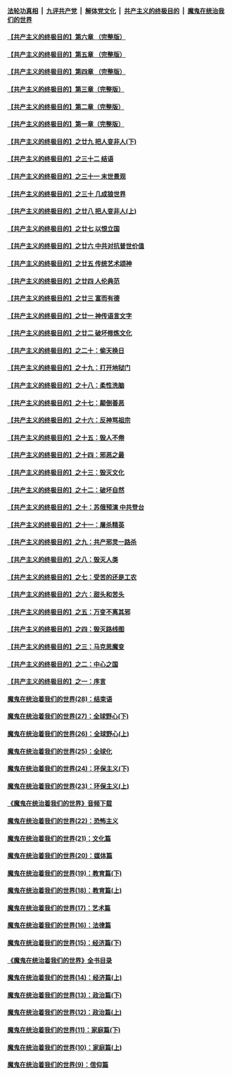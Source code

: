 

####  [法轮功真相](../../../../basic/blob/master/README.md?t=05251601) &nbsp;|&nbsp; [九评共产党](../../../../9ping.md/blob/master/README.md?t=05251601) &nbsp;|&nbsp; [解体党文化](../../../../jtdwh.md/blob/master/README.md?t=05251601)  &nbsp;|&nbsp; [共产主义的终极目的](../../../../gczydzjmd.md/blob/master/README.md?t=05251601) &nbsp;|&nbsp; [魔鬼在统治我们的世界](../../../../mgztzwmdsj.md/blob/master/README.md?t=05251601) 

#### [【共产主义的终极目的】第六章 （完整版）](../pages/nsc422/n11428913.md?t=05251601) 

#### [【共产主义的终极目的】第五章 （完整版）](../pages/nsc422/n11428912.md?t=05251601) 

#### [【共产主义的终极目的】第四章 （完整版）](../pages/nsc422/n11428907.md?t=05251601) 

#### [【共产主义的终极目的】第三章（完整版）](../pages/nsc422/n11428848.md?t=05251601) 

#### [【共产主义的终极目的】第二章（完整版）](../pages/nsc422/n11428831.md?t=05251601) 

#### [【共产主义的终极目的】第一章（完整版）](../pages/nsc422/n11417651.md?t=05251601) 

#### [【共产主义的终极目的】之廿九 把人变非人(下)](../pages/nsc422/n11344140.md?t=05251601) 

#### [【共产主义的终极目的】之三十二 结语](../pages/nsc422/n11360535.md?t=05251601) 

#### [【共产主义的终极目的】之三十一 末世景观](../pages/nsc422/n11351129.md?t=05251601) 

#### [【共产主义的终极目的】之三十 几成狼世界](../pages/nsc422/n11348280.md?t=05251601) 

#### [【共产主义的终极目的】之廿八 把人变非人(上)](../pages/nsc422/n11340492.md?t=05251601) 

#### [【共产主义的终极目的】之廿七 以恨立国](../pages/nsc422/n11336944.md?t=05251601) 

#### [【共产主义的终极目的】之廿六 中共对抗普世价值](../pages/nsc422/n11324785.md?t=05251601) 

#### [【共产主义的终极目的】之廿五 传统艺术颂神](../pages/nsc422/n11296396.md?t=05251601) 

#### [【共产主义的终极目的】之廿四 人伦典范](../pages/nsc422/n11296397.md?t=05251601) 

#### [【共产主义的终极目的】之廿三 富而有德](../pages/nsc422/n11283598.md?t=05251601) 

#### [【共产主义的终极目的】之廿一 神传语言文字](../pages/nsc422/n11263265.md?t=05251601) 

#### [【共产主义的终极目的】之廿二 破坏修炼文化](../pages/nsc422/n11245728.md?t=05251601) 

#### [【共产主义的终极目的】之二十：偷天换日](../pages/nsc422/n11238846.md?t=05251601) 

#### [【共产主义的终极目的】之十九：打开地狱门](../pages/nsc422/n11206376.md?t=05251601) 

#### [【共产主义的终极目的】之十八：柔性洗脑](../pages/nsc422/n11199994.md?t=05251601) 

#### [【共产主义的终极目的】之十七：颠倒善恶](../pages/nsc422/n11179782.md?t=05251601) 

#### [【共产主义的终极目的】之十六：反神骂祖宗](../pages/nsc422/n11166798.md?t=05251601) 

#### [【共产主义的终极目的】之十五：毁人不倦](../pages/nsc422/n11166792.md?t=05251601) 

#### [【共产主义的终极目的】之十四：邪恶之最](../pages/nsc422/n11150249.md?t=05251601) 

#### [【共产主义的终极目的】之十三：毁灭文化](../pages/nsc422/n11135227.md?t=05251601) 

#### [【共产主义的终极目的】之十二：破坏自然](../pages/nsc422/n11135214.md?t=05251601) 

#### [【共产主义的终极目的】之十：苏俄预演 中共登台](../pages/nsc422/n11118424.md?t=05251601) 

#### [【共产主义的终极目的】之十一：屠杀精英](../pages/nsc422/n11118442.md?t=05251601) 

#### [【共产主义的终极目的】之九：共产邪灵一路杀](../pages/nsc422/n11114139.md?t=05251601) 

#### [【共产主义的终极目的】之八：毁灭人类](../pages/nsc422/n11108503.md?t=05251601) 

#### [【共产主义的终极目的】之七：受苦的还是工农](../pages/nsc422/n11101809.md?t=05251601) 

#### [【共产主义的终极目的】之六：甜头和苦头](../pages/nsc422/n11096971.md?t=05251601) 

#### [【共产主义的终极目的】之五：万变不离其邪](../pages/nsc422/n11091285.md?t=05251601) 

#### [【共产主义的终极目的】之四：毁灭路线图](../pages/nsc422/n11086284.md?t=05251601) 

#### [【共产主义的终极目的】之三：马克思魔变](../pages/nsc422/n11061941.md?t=05251601) 

#### [【共产主义的终极目的】之二：中心之国](../pages/nsc422/n11047728.md?t=05251601) 

#### [【共产主义的终极目的】之一：序言](../pages/nsc422/n11086077.md?t=05251601) 

#### [魔鬼在统治着我们的世界(28)：结束语](../pages/nsc422/n10936246.md?t=05251601) 

#### [魔鬼在统治着我们的世界(27)：全球野心(下)](../pages/nsc422/n10928319.md?t=05251601) 

#### [魔鬼在统治着我们的世界(26)：全球野心(上)](../pages/nsc422/n10900318.md?t=05251601) 

#### [魔鬼在统治着我们的世界(25)：全球化](../pages/nsc422/n10788205.md?t=05251601) 

#### [魔鬼在统治着我们的世界(24)：环保主义(下)](../pages/nsc422/n10695307.md?t=05251601) 

#### [魔鬼在统治着我们的世界(23)：环保主义(上)](../pages/nsc422/n10688613.md?t=05251601) 

#### [《魔鬼在统治着我们的世界》音频下载](../pages/nsc422/n10635553.md?t=05251601) 

#### [魔鬼在统治着我们的世界(22)：恐怖主义](../pages/nsc422/n10614727.md?t=05251601) 

#### [魔鬼在统治着我们的世界(21)：文化篇](../pages/nsc422/n10597706.md?t=05251601) 

#### [魔鬼在统治着我们的世界(20)：媒体篇](../pages/nsc422/n10586579.md?t=05251601) 

#### [魔鬼在统治着我们的世界(19)：教育篇(下)](../pages/nsc422/n10564808.md?t=05251601) 

#### [魔鬼在统治着我们的世界(18)：教育篇(上)](../pages/nsc422/n10526970.md?t=05251601) 

#### [魔鬼在统治着我们的世界(17)：艺术篇](../pages/nsc422/n10499093.md?t=05251601) 

#### [魔鬼在统治着我们的世界(16)：法律篇](../pages/nsc422/n10485969.md?t=05251601) 

#### [魔鬼在统治着我们的世界(15)：经济篇(下)](../pages/nsc422/n10469975.md?t=05251601) 

#### [《魔鬼在统治着我们的世界》全书目录](../pages/nsc422/n10464261.md?t=05251601) 

#### [魔鬼在统治着我们的世界(14)：经济篇(上)](../pages/nsc422/n10457370.md?t=05251601) 

#### [魔鬼在统治着我们的世界(13)：政治篇(下)](../pages/nsc422/n10448270.md?t=05251601) 

#### [魔鬼在统治着我们的世界(12)：政治篇(上)](../pages/nsc422/n10444576.md?t=05251601) 

#### [魔鬼在统治着我们的世界(11)：家庭篇(下)](../pages/nsc422/n10440961.md?t=05251601) 

#### [魔鬼在统治着我们的世界(10)：家庭篇(上)](../pages/nsc422/n10435448.md?t=05251601) 

#### [魔鬼在统治着我们的世界(9)：信仰篇](../pages/nsc422/n10432159.md?t=05251601) 

